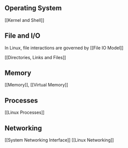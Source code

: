 ## Operating System
[[Kernel and Shell]]

## File and I/O
In Linux, file interactions are governed by [[File IO Model]]

[[Directories, Links and Files]]

## Memory
[[Memory]], [[Virtual Memory]]


## Processes
[[Linux Processes]]

## Networking
[[System Networking Interface]] [[Linux Networking]]

